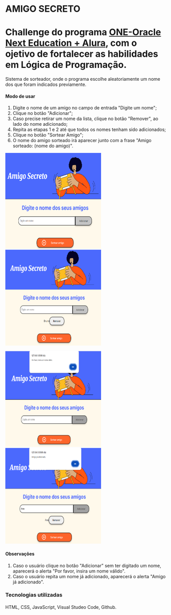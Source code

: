 # AMIGO SECRETO <h1>Challenge do programa [ONE-Oracle Next Education + Alura](https://www.oracle.com/br/education/oracle-next-education/), com o ojetivo de fortalecer as habilidades em Lógica de Programação.

<p>Sistema de sorteador, onde o programa escolhe aleatoriamente um nome dos que foram indicados previamente.

#### Modo de usar <h4>
1. Digite o nome de um amigo no campo de entrada "Digite um nome";
2. Clique no botão "Adicionar";
3. Caso precise retirar um nome da lista, clique no botão "Remover", ao lado do nome adicionado;
4. Repita as etapas 1 e 2 até que todos os nomes tenham sido adicionados;
5. Clique no botão "Sortear Amigo";
6. O nome do amigo sorteado irá aparecer junto com a frase "Amigo sorteado: (nome do amigo)".

<p align="row">
  <img width="300" height="300" src="Challenge_amigo_secreto/img/sorteioamigosecreto.png">
  <img width="300" height="300" src="Challenge_amigo_secreto/img/button-remover-nome.png">
<p>

<p align="row">
  <img width="300" height="300" src="Challenge_amigo_secreto/img/alert-inserir-nome-valido.png">
  <img width="300" height="300" src="Challenge_amigo_secreto/img/alert-amigo-ja-adicionado.png">
<p>

#### Observações <h4>
1. Caso o usuário clique no botão "Adicionar" sem ter digitado um nome, aparecerá o alerta "Por favor, insira um nome válido".
2. Caso o usuário repita um nome já adicionado, aparecerá o alerta "Amigo já adicionado".

### Tecnologias utilizadas <h4>
HTML, CSS, JavaScript, Visual Studeo Code, Github.
